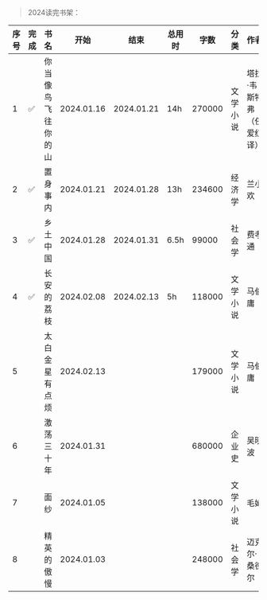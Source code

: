 >2024读完书架：

| 序号 | 完成 | 书名 | 开始 | 结束 | 总用时 | 字数 | 分类 | 作者 | 个人评价 | 推荐 |
| --- | --- |--- |--- |--- |--- |--- |--- |--- |--- |--- |
| 1 | ✅ | 你当像鸟飞往你的山 | 2024.01.16 | 2024.01.21 | 14h | 270000 |  文学小说 | 塔拉·韦斯特弗（任爱红 译） | ⭐⭐⭐⭐⭐ | ✅ |
| 2 | ✅ | 置身事内 | 2024.01.21 | 2024.01.28 | 13h | 234600 | 经济学 | 兰小欢 | ⭐⭐⭐⭐⭐ | ✅ |
| 3 | ✅ | 乡土中国 | 2024.01.28 | 2024.01.31 | 6.5h | 99000 |  社会学 | 费孝通 | ⭐⭐⭐⭐ | |
| 4 | ✅ | 长安的荔枝 | 2024.02.08 | 2024.02.13 | 5h | 118000 |  文学小说 | 马伯庸 | ⭐⭐⭐⭐ | |
| 5 | | 太白金星有点烦 | 2024.02.13 | | | 179000 |  文学小说 | 马伯庸 | | |
| 6 | | 激荡三十年 | 2024.01.31 | | | 680000 |  企业史 | 吴晓波 | | |
| 7 | | 面纱 | 2024.01.05 | | | 138000 |  文学小说 | 毛姆 | | |
| 8 | | 精英的傲慢 | 2024.01.03 | | | 248000 |  社会学 | 迈克尔·桑德尔 | | |
